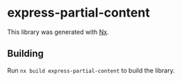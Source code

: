 # express-partial-content

This library was generated with [Nx](https://nx.dev).

## Building

Run `nx build express-partial-content` to build the library.
